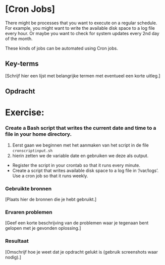 # [Cron Jobs]
There might be processes that you want to execute on a regular schedule. For example, you might want to write the available disk space to a log file every hour. Or maybe you want to check for system updates every 2nd day of the month.

These kinds of jobs can be automated using Cron jobs.

## Key-terms
[Schrijf hier een lijst met belangrijke termen met eventueel een korte uitleg.]

## Opdracht


# **Exercise:**

### Create a Bash script that writes the current date and time to a file in your home directory.
1. Eerst gaan we beginnen met het aanmaken van het script in de file `cronscriptinput.sh`
2. hierin zetten we de variable date en gebruiken we deze als output.
- Register the script in your crontab so that it runs every minute.
- Create a script that writes available disk space to a log file in ‘/var/logs’. Use a cron job so that it runs weekly.
### Gebruikte bronnen
[Plaats hier de bronnen die je hebt gebruikt.]

### Ervaren problemen
[Geef een korte beschrijving van de problemen waar je tegenaan bent gelopen met je gevonden oplossing.]

### Resultaat
[Omschrijf hoe je weet dat je opdracht gelukt is (gebruik screenshots waar nodig).]
